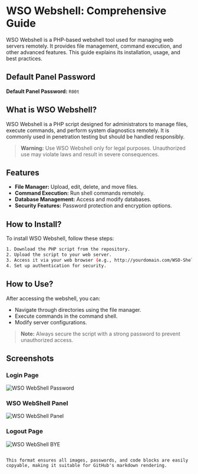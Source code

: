 
# WSO Webshell: Comprehensive Guide

WSO Webshell is a PHP-based webshell tool used for managing web servers remotely. It provides file management, command execution, and other advanced features. This guide explains its installation, usage, and best practices.

## Default Panel Password

**Default Panel Password:** `R00t`

## What is WSO Webshell?

WSO Webshell is a PHP script designed for administrators to manage files, execute commands, and perform system diagnostics remotely. It is commonly used in penetration testing but should be handled responsibly.

> **Warning:** Use WSO Webshell only for legal purposes. Unauthorized use may violate laws and result in severe consequences.

## Features

- **File Manager:** Upload, edit, delete, and move files.
- **Command Execution:** Run shell commands remotely.
- **Database Management:** Access and modify databases.
- **Security Features:** Password protection and encryption options.

## How to Install?

To install WSO Webshell, follow these steps:

```bash
1. Download the PHP script from the repository.
2. Upload the script to your web server.
3. Access it via your web browser (e.g., http://yourdomain.com/WSO-Shell.php).
4. Set up authentication for security.
```

## How to Use?

After accessing the webshell, you can:

- Navigate through directories using the file manager.
- Execute commands in the command shell.
- Modify server configurations.

> **Note:** Always secure the script with a strong password to prevent unauthorized access.

## Screenshots

### Login Page
![WSO WebShell Password](https://r00t-shell.com/wp-content/uploads/2025/02/WSO-Shell-pass.png)

### WSO WebShell Panel
![WSO WebShell Panel](https://r00t-shell.com/wp-content/uploads/2025/02/WSO-Shell-Panel.png)

### Logout Page
![WSO WebShell BYE](https://r00t-shell.com/wp-content/uploads/2025/02/WSO-Shell-BYE.png)
```

This format ensures all images, passwords, and code blocks are easily copyable, making it suitable for GitHub's markdown rendering.
